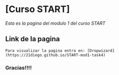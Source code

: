 # [Curso START]

_Esta es la pagina del modulo 1 del curso START_

## Link de la pagina

```
Para visualizar la pagina entra en: [Dropwizard](https://21diego.github.io/START-mod1-task4)

```




### Gracias!!!!
